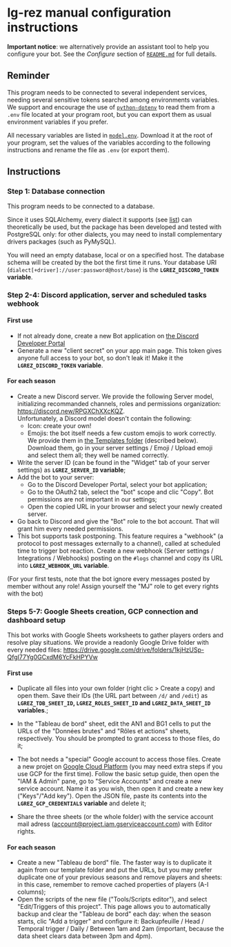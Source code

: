 # lg-rez manual configuration instructions

**Important notice**: we alternatively provide an assistant tool to help you configure your bot. See the *Configure* section of [`README.md`](README.md) for full details.



## Reminder

This program needs to be connected to several independent services, needing several sensitive tokens searched among environments variables. We support and encourage the use of [`python-dotenv`](https://pypi.org/project/python-dotenv) to read them from a `.env` file located at your program root, but you can export them as usual environment variables if you prefer.

All necessary variables are listed in [`model.env`](model.env). Download it at the root of your program, set the values of the variables according to the following instructions and rename the file as `.env` (or export them).



## Instructions

### Step 1: Database connection

This program needs to be connected to a database.

Since it uses SQLAlchemy, every dialect it supports (see [list](https://docs.sqlalchemy.org/en/13/dialects)) can theoretically be used, but the package has been developed and tested with PostgreSQL only: for other dialects, you may need to install complementary drivers packages (such as PyMySQL).

You will need an empty database, local or on a specified host. The database schema will be created by the bot the first time it runs. Your database URI (`dialect[+driver]://user:password@host/base`) is the **`LGREZ_DISCORD_TOKEN` variable**.


### Step 2-4: Discord application, server and scheduled tasks webhook

#### First use

* If not already done, create a new Bot application on [the Discord Developer Portal](https://discord.com/developers/applications)
* Generate a new "client secret" on your app main page. This token gives anyone full access to your bot, so don't leak it! Make it the **`LGREZ_DISCORD_TOKEN` variable**.

#### For each season

* Create a new Discord server. We provide the following Server model, initializing recommanded channels, roles and permissions organization: https://discord.new/RPGXChXXcKQZ. \
Unfortunately, a Discord model doesn't contain the following:
    * Icon: create your own!
    * Emojis: the bot itself needs a few custom emojis to work correctly. We provide them in [the Templates folder](https://drive.google.com/drive/folders/1kjHzUSp-QfgI77Yg0GCxdM6YcFkHPYVw) (described below). Download them, go in your server settings / Emoji / Upload emoji and select them all; they well be named correctly.
* Write the server ID (can be found in the "Widget" tab of your server settings) as **`LGREZ_SERVER_ID` variable**;
* Add the bot to your server:
    * Go to the Discord Developer Portal, select your bot application;
    * Go to the OAuth2 tab, select the "bot" scope and clic "Copy". Bot permissions are not important in our settings;
    * Open the copied URL in your browser and select your newly created server.
* Go back to Discord and give the "Bot" role to the bot account. That will grant him every needed permissions.
* This bot supports task postponing. This feature requires a "webhook" (a protocol to post messages externally to a channel), called at scheduled time to trigger bot reaction. Create a new webhook (Server settings / Integrations / Webhooks) posting on the `#logs` channel and copy its URL into **`LGREZ_WEBHOOK_URL` variable**.

(For your first tests, note that the bot ignore every messages posted by member without any role! Assign yourself the "MJ" role to get every rights with the bot)


### Steps 5-7: Google Sheets creation, GCP connection and dashboard setup

This bot works with Google Sheets worksheets to gather players orders and resolve play situations. We provide a readonly Google Drive folder with every needed files: https://drive.google.com/drive/folders/1kjHzUSp-QfgI77Yg0GCxdM6YcFkHPYVw

#### First use

* Duplicate all files into your own folder (right clic > Create a copy) and open them. Save their IDs (the URL part between `/d/` and `/edit`) as **`LGREZ_TDB_SHEET_ID`, `LGREZ_ROLES_SHEET_ID` and `LGREZ_DATA_SHEET_ID` variables**.;
* In the "Tableau de bord" sheet, edit the AN1 and BG1 cells to put the URLs of the "Données brutes" and "Rôles et actions" sheets, respectively. You should be prompted to grant access to those files, do it;

* The bot needs a "special" Google account to access those files. Create a new projet on [Google Cloud Platform](https://console.cloud.google.com/home/dashboard) (you may need extra steps if you use GCP for the first time). Follow the basic setup guide, then open the "IAM & Admin" pane, go to "Service Accounts" and create a new service account. Name it as you wish, then open it and create a new key ("Keys"/"Add key"). Open the JSON file, paste its contents into the **`LGREZ_GCP_CREDENTIALS` variable** and delete it;
* Share the three sheets (or the whole folder) with the service account mail adress (account@project.iam.gserviceaccount.com) with Editor rights.

#### For each season

* Create a new "Tableau de bord" file. The faster way is to duplicate it again from our template folder and put the URLs, but you may prefer duplicate one of your previous seasons and remove players and sheets: in this case, remember to remove cached properties of players (A-I columns);
* Open the scripts of the new file ("Tools/Scripts editor"), and select "Edit/Triggers of this project". This page allows you to automatically backup and clear the "Tableau de bord" each day: when the season starts, clic "Add a trigger" and configure it: Backupfeuille / Head / Temporal trigger / Daily / Between 1am and 2am (important, because the data sheet clears data between 3pm and 4pm).
